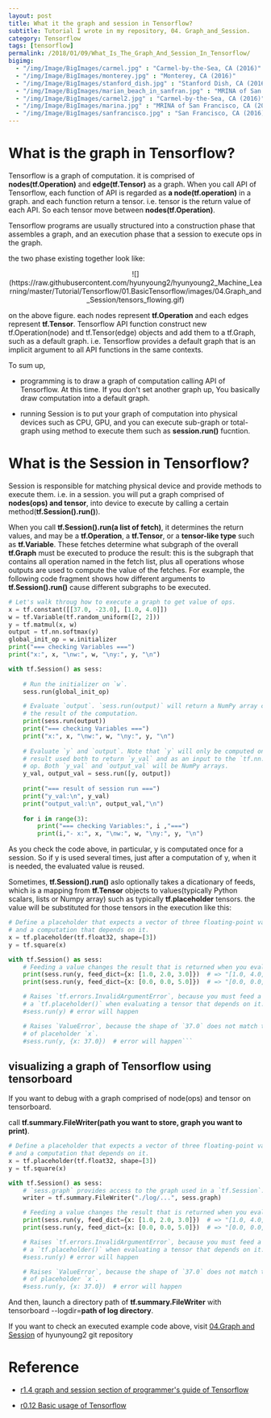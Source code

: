 ```yaml
---
layout: post
title: What it the graph and session in Tensorflow?
subtitle: Tutorial I wrote in my repository, 04. Graph_and_Session.
category: Tensorflow
tags: [tensorflow]
permalink: /2018/01/09/What_Is_The_Graph_And_Session_In_Tensorflow/
bigimg: 
  - "/img/Image/BigImages/carmel.jpg" : "Carmel-by-the-Sea, CA (2016)"
  - "/img/Image/BigImages/monterey.jpg" : "Monterey, CA (2016)"
  - "/img/Image/BigImages/stanford_dish.jpg" : "Stanford Dish, CA (2016)"
  - "/img/Image/BigImages/marian_beach_in_sanfran.jpg" : "MRINA of San Francisco, CA (2016)"
  - "/img/Image/BigImages/carmel2.jpg" : "Carmel-by-the-Sea, CA (2016)"
  - "/img/Image/BigImages/marina.jpg" : "MRINA of San Francisco, CA (2016)"
  - "/img/Image/BigImages/sanfrancisco.jpg" : "San Francisco, CA (2016)"
---
```


<!-- from https://github.com/hyunyoung2/hyunyoung2_Machine_Learning/blob/master/Tutorial/Tensorflow/01.BasicTensorflow/04.Graph_and_Session.ipynb -->

# What is the graph in Tensorflow?

Tensorflow is a graph of computation. it is comprised of **nodes(tf.Operation)** and **edge(tf.Tensor)** as a graph. When you call API of Tensorflow, each function of API is regarded as **a node(tf.operation)** in a graph. and each function return a tensor. i.e. tensor is the return value of each API. So each tensor move between **nodes(tf.Operation)**.

Tensorflow programs are usually structured into a construction phase that assembles a graph, and an execution phase that a session to execute ops in the graph. 

the two phase existing together look like:

<p align="center">
![](https://raw.githubusercontent.com/hyunyoung2/hyunyoung2_Machine_Learning/master/Tutorial/Tensorflow/01.BasicTensorflow/images/04.Graph_and_Session/tensors_flowing.gif)
</p>

on the above figure. each nodes represent **tf.Operation** and each edges represent **tf.Tensor**. Tensorflow API function construct new tf.Operation(node) and tf.Tensor(edge) objects and add them to a tf.Graph, such as a default graph. i.e. Tensorflow provides a default graph that is an implicit argument to all API functions in the same contexts. 

To sum up, 

  - programming is to draw a graph of computation calling API of Tensorflow. At this time. If you don't set another graph up, You basically draw computation into a default graph.
  
  - running Session is to put your graph of computation into physical devices such as CPU, GPU, and you can execute sub-graph or total-graph using method to execute them such as **session.run()** fucntion. 

# What is the Session in Tensorflow?

Session is responsible for matching physical device and provide methods to execute them. i.e. in a session. you will put a graph comprised of **nodes(ops) and tensor**, into device to execute by calling a certain method(**tf.Session().run()**). 

When you call **tf.Session().run(a list of fetch)**, it determines the return values, and may be a **tf.Operation**, a **tf.Tensor**, or a **tensor-like type** such as **tf.Variable**. These fetches determine what subgraph of the overall **tf.Graph** must be executed to produce the result: this is the subgraph that contains all operation named in the fetch list, plus all operations whose outputs are used to compute the value of the fetches. For example, the following code fragment shows how different arguments to **tf.Session().run()** cause different subgraphs to be executed.

```python
# Let's walk throug how to execute a graph to get value of ops.
x = tf.constant([[37.0, -23.0], [1.0, 4.0]])
w = tf.Variable(tf.random_uniform([2, 2]))
y = tf.matmul(x, w)
output = tf.nn.softmax(y)
global_init_op = w.initializer
print("=== checking Variables ===")
print("x:", x, "\nw:", w, "\ny:", y, "\n")

with tf.Session() as sess:
    
    # Run the initializer on `w`.
    sess.run(global_init_op)

    # Evaluate `output`. `sess.run(output)` will return a NumPy array containing
    # the result of the computation.
    print(sess.run(output))
    print("=== checking Variables ===")
    print("x:", x, "\nw:", w, "\ny:", y, "\n")
    
    # Evaluate `y` and `output`. Note that `y` will only be computed once, and its
    # result used both to return `y_val` and as an input to the `tf.nn.softmax()`
    # op. Both `y_val` and `output_val` will be NumPy arrays.
    y_val, output_val = sess.run([y, output])
    
    print("=== result of session run ===")
    print("y_val:\n", y_val)
    print("output_val:\n", output_val,"\n")
    
    for i in range(3):
        print("=== checking Variables:", i ,"===")
        print(i,"- x:", x, "\nw:", w, "\ny:", y, "\n")
```

As you check the code above, in particular, y is computated once for a session. So if y is used several times, just after a computation of y, when it is needed, the evaluated value is reused.

Sometimes, **tf.Session().run()** aslo optionally takes a dicationary of feeds, which is a mapping from **tf.Tensor** objects to values(typically Python scalars, lists or Numpy array) such as typically **tf.placeholder** tensors. the value will be substituted for those tensors in the execution like this:

```python
# Define a placeholder that expects a vector of three floating-point values,
# and a computation that depends on it.
x = tf.placeholder(tf.float32, shape=[3])
y = tf.square(x)

with tf.Session() as sess:
    # Feeding a value changes the result that is returned when you evaluate `y`.
    print(sess.run(y, feed_dict={x: [1.0, 2.0, 3.0]})  # => "[1.0, 4.0, 9.0]"
    print(sess.run(y, feed_dict={x: [0.0, 0.0, 5.0]})  # => "[0.0, 0.0, 25.0]"

    # Raises `tf.errors.InvalidArgumentError`, because you must feed a value for
    # a `tf.placeholder()` when evaluating a tensor that depends on it.
    #sess.run(y) # error will happen

    # Raises `ValueError`, because the shape of `37.0` does not match the shape
    # of placeholder `x`.
    #sess.run(y, {x: 37.0})  # error will happen```
```
## visualizing a graph of Tensorflow using tensorboard

If you want to debug with a graph comprised of node(ops) and tensor on tensorboard. 

call **tf.summary.FileWriter(path you want to store,  graph you want to print)**.

```python
# Define a placeholder that expects a vector of three floating-point values,
# and a computation that depends on it.
x = tf.placeholder(tf.float32, shape=[3])
y = tf.square(x)

with tf.Session() as sess:
    # `sess.graph` provides access to the graph used in a `tf.Session`.
    writer = tf.summary.FileWriter("./log/...", sess.graph)

    # Feeding a value changes the result that is returned when you evaluate `y`.
    print(sess.run(y, feed_dict={x: [1.0, 2.0, 3.0]})  # => "[1.0, 4.0, 9.0]"
    print(sess.run(y, feed_dict={x: [0.0, 0.0, 5.0]})  # => "[0.0, 0.0, 25.0]"

    # Raises `tf.errors.InvalidArgumentError`, because you must feed a value for
    # a `tf.placeholder()` when evaluating a tensor that depends on it.
    #sess.run(y) # error will happen

    # Raises `ValueError`, because the shape of `37.0` does not match the shape
    # of placeholder `x`.
    #sess.run(y, {x: 37.0})  # error will happen
```

And then, launch a directory path of **tf.summary.FileWriter** with tensorboard --logdir=**path of log directory**.

If you want to check an executed example code above, visit [04.Graph and Session](https://github.com/hyunyoung2/hyunyoung2_Machine_Learning/blob/master/Tutorial/Tensorflow/01.BasicTensorflow/04.Graph_and_Session.ipynb) of hyunyoung2 git repository

# Reference

  - [r1.4 graph and session section of programmer's guide of Tensorflow](https://www.tensorflow.org/programmers_guide/graphs)
  
  - [r0.12 Basic usage of Tensorflow](https://www.tensorflow.org/versions/r0.12/get_started/basic_usage)
